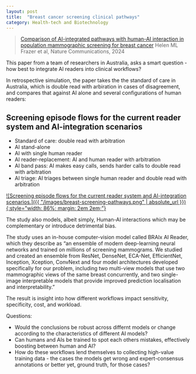 ```yaml
---
layout: post
title:  "Breast cancer screening clinical pathways"
category: Health-tech and Biotechnology
---
```


> [Comparison of AI-integrated pathways with human-AI interaction in population mammographic screening for breast cancer][1]
> Helen ML Frazer et al, Nature Communications, 2024

This paper from a team of researchers in Australia, asks a smart question - how best to integrate AI readers into clinical workflows?

In retrospective simulation, the paper takes the the standard of care in Australia, which is double read with arbiration in cases of disagreement, and compares that against AI alone and several configurations of human readers:

## Screening episode flows for the current reader system and AI-integration scenarios

- Standard of care: double read with arbitration
- AI stand-alone
- AI with single human reader
- AI reader-replacement: AI and human reader with arbitration
- AI band pass: AI makes easy calls, sends harder calls to double read with arbitration
- AI triage: AI triages between single human reader and double read with arbitration

[![Screening episode flows for the current reader system and AI-integration scenarios.]({{ "/images/breast-screening-pathways.png" | absolute_url }}){:style="width: 86%; margin: 2em 2em;"}](https://www.nature.com/articles/s41467-024-51725-8/figures/1)

The study also models, albeit simply, Human-AI interactions which may be complementary or introduce detrimental bias.

The study uses an in-house computer-vision model called BRAIx AI Reader, which they describe as “an ensemble of modern deep-learning neural networks and trained on millions of screening mammograms. We studied and created an ensemble from ResNet, DenseNet, ECA-Net, EfficientNet, Inception, Xception, ConvNext and four model architectures developed specifically for our problem, including two multi-view models that use two mammographic views of the same breast concurrently, and two single-image interpretable models that provide improved prediction localisation and interpretability.”

The result is insight into how different workflows impact sensitivity, specificity, cost, and workload.

Questions:

- Would the conclusions be robust across differnt models or change according to the characteristics of different AI models?
- Can humans and AIs be trained to spot each others mistakes, effectively boosting between human and AI?
- How do these workflows lend themselves to collecting high-value training data - the cases the models get wrong and expert-consensus annotations or better yet, ground truth, for those cases?

[1]: https://www.nature.com/articles/s41467-024-51725-8
